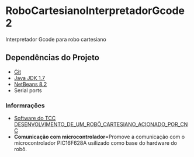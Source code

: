 # RoboCartesianoInterpretadorGcode2
Interpretador Gcode para robo cartesiano

## Dependências do Projeto
* [Git](https://windows.github.com/)
* [Java JDK 1.7](http://download.oracle.com/otn-pub/java/jdk/7u67-b01/jdk-7u67-windows-x64.exe)
* [NetBeans 8.2](https://netbeans.org/downloads/?pagelang=pt_BR)
* Serial ports

### Informrações
* [Software do TCC DESENVOLVIMENTO_DE_UM_ROBÔ_CARTESIANO_ACIONADO_POR_CNC](https://www.academia.edu/30789547/DESENVOLVIMENTO_DE_UM_ROB%C3%94_CARTESIANO_ACIONADO_POR_CNC)
* **Comunicação com microcontrolador**=Promove a comunicação com o microcontrolador PIC16F628A usilizado como base do hardware do robô.  
